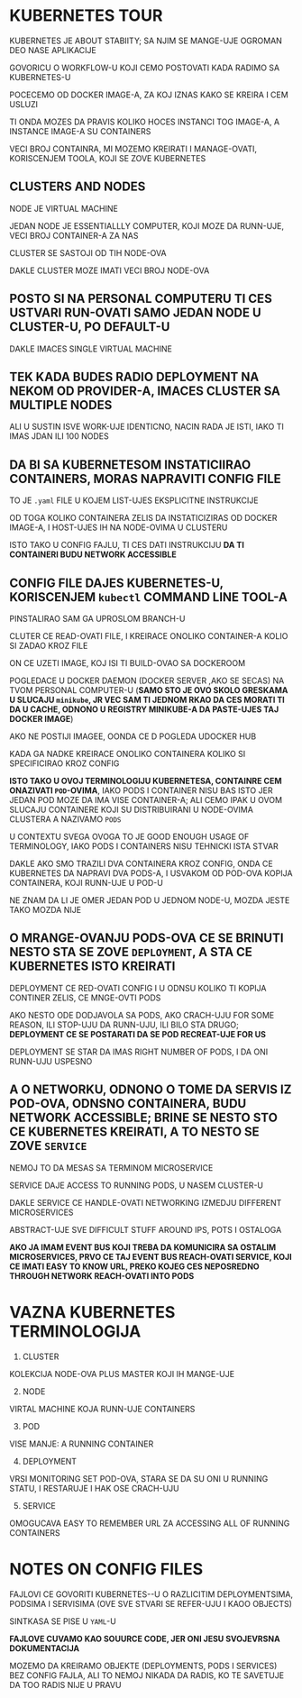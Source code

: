 # KUBERNETES TOUR

KUBERNETES JE ABOUT STABIITY; SA NJIM SE MANGE-UJE OGROMAN DEO NASE APLIKACIJE

GOVORICU O WORKFLOW-U KOJI CEMO POSTOVATI KADA RADIMO SA KUBERNETES-U

POCECEMO OD DOCKER IMAGE-A, ZA KOJ IZNAS KAKO SE KREIRA I CEM USLUZI

TI ONDA MOZES DA PRAVIS KOLIKO HOCES INSTANCI TOG IMAGE-A, A INSTANCE IMAGE-A SU CONTAINERS

VECI BROJ CONTAINRA, MI MOZEMO KREIRATI I MANAGE-OVATI, KORISCENJEM TOOLA, KOJI SE ZOVE KUBERNETES

## CLUSTERS AND NODES

NODE JE VIRTUAL MACHINE

JEDAN NODE JE ESSENTIALLLY COMPUTER, KOJI MOZE DA RUNN-UJE, VECI BROJ CONTAINER-A ZA NAS

CLUSTER SE SASTOJI OD TIH NODE-OVA

DAKLE CLUSTER MOZE IMATI VECI BROJ NODE-OVA

## POSTO SI NA PERSONAL COMPUTERU TI CES USTVARI RUN-OVATI SAMO JEDAN NODE U CLUSTER-U, PO DEFAULT-U

DAKLE IMACES SINGLE VIRTUAL MACHINE

## TEK KADA BUDES RADIO DEPLOYMENT NA NEKOM OD PROVIDER-A, IMACES CLUSTER SA MULTIPLE NODES

ALI U SUSTIN ISVE WORK-UJE IDENTICNO, NACIN RADA JE ISTI, IAKO TI IMAS JDAN ILI 100 NODES

## DA BI SA KUBERNETESOM INSTATICIIRAO CONTAINERS, MORAS NAPRAVITI CONFIG FILE

TO JE `.yaml` FILE U KOJEM LIST-UJES EKSPLICITNE INSTRUKCIJE

OD TOGA KOLIKO CONTAINERA ZELIS DA INSTATICIZIRAS OD DOCKER IMAGE-A, I HOST-UJES IH NA NODE-OVIMA U CLUSTERU

ISTO TAKO U CONFIG FAJLU, TI CES DATI INSTRUKCIJU **DA TI CONTAINERI BUDU NETWORK ACCESSIBLE**

## CONFIG FILE DAJES KUBERNETES-U, KORISCENJEM `kubectl` COMMAND LINE TOOL-A

PINSTALIRAO SAM GA UPROSLOM BRANCH-U

CLUTER CE READ-OVATI FILE, I KREIRACE ONOLIKO CONTAINER-A KOLIO SI ZADAO KROZ FILE

ON CE UZETI IMAGE, KOJ ISI TI BUILD-OVAO SA DOCKEROOM

POGLEDACE U DOCKER DAEMON (DOCKER SERVER ,AKO SE SECAS) NA TVOM PERSONAL COMPUTER-U (**SAMO STO JE OVO SKOLO GRESKAMA U SLUCAJU `minikube`, JR VEC SAM TI JEDNOM RKAO DA CES MORATI TI DA U CACHE, ODNONO U REGISTRY MINIKUBE-A DA PASTE-UJES TAJ DOCKER IMAGE**)

AKO NE POSTIJI IMAGEE, OONDA CE D POGLEDA UDOCKER HUB

KADA GA NADKE KREIRACE ONOLIKO CONTAINERA KOLIKO SI SPECIFICIRAO KROZ CONFIG

**ISTO TAKO U OVOJ TERMINOLOGIJU KUBERNETESA, CONTAINRE CEM ONAZIVATI `POD`-OVIMA**, IAKO PODS I CONTAINER NISU BAS ISTO JER JEDAN POD MOZE DA IMA VISE CONTAINER-A; ALI CEMO IPAK U OVOM SLUCAJU CONTAINERE KOJI SU DISTRIBUIRANI U NODE-OVIMA CLUSTERA A NAZIVAMO `PODS`

U CONTEXTU SVEGA OVOGA TO JE GOOD ENOUGH USAGE OF TERMINOLOGY, IAKO PODS I CONTAINERS NISU TEHNICKI ISTA STVAR

DAKLE AKO SMO TRAZILI DVA CONTAINERA KROZ CONFIG, ONDA CE KUBERNETES DA NAPRAVI DVA PODS-A, I USVAKOM OD POD-OVA KOPIJA CONTAINERA, KOJI RUNN-UJE U POD-U

NE ZNAM DA LI JE OMER JEDAN POD U JEDNOM NODE-U, MOZDA JESTE TAKO MOZDA NIJE

## O MRANGE-OVANJU PODS-OVA CE SE BRINUTI NESTO STA SE ZOVE `DEPLOYMENT`, A STA CE KUBERNETES ISTO KREIRATI

DEPLOYMENT CE RED-OVATI CONFIG I U ODNSU KOLIKO TI KOPIJA CONTINER ZELIS, CE MNGE-OVTI PODS

AKO NESTO ODE DODJAVOLA SA PODS, AKO CRACH-UJU FOR SOME REASON, ILI STOP-UJU DA RUNN-UJU, ILI BILO STA DRUGO; **DEPLOYMENT CE SE POSTARATI DA SE POD RECREAT-UJE FOR US**

DEPLOYMENT SE STAR DA IMAS RIGHT NUMBER OF PODS, I DA ONI RUNN-UJU USPESNO

## A O NETWORKU, ODNONO O TOME DA SERVIS IZ POD-OVA, ODNSNO CONTAINERA, BUDU NETWORK ACCESSIBLE; BRINE SE NESTO STO CE KUBERNETES KREIRATI, A TO NESTO SE ZOVE `SERVICE`

NEMOJ TO DA MESAS SA TERMINOM MICROSERVICE

SERVICE DAJE ACCESS TO RUNNING PODS, U NASEM CLUSTER-U

DAKLE SERVICE CE HANDLE-OVATI NETWORKING IZMEDJU DIFFERENT MICROSERVICES

ABSTRACT-UJE SVE DIFFICULT STUFF AROUND IPS, POTS I OSTALOGA

**AKO JA IMAM EVENT BUS KOJI TREBA DA KOMUNICIRA SA OSTALIM MICROSERVICES, PRVO CE TAJ EVENT BUS REACH-OVATI SERVICE, KOJI CE IMATI EASY TO KNOW URL, PREKO KOJEG CES NEPOSREDNO THROUGH NETWORK REACH-OVATI INTO PODS**

# VAZNA KUBERNETES TERMINOLOGIJA

1. CLUSTER

KOLEKCIJA NODE-OVA PLUS MASTER KOJI IH MANGE-UJE

2. NODE

VIRTAL MACHINE KOJA RUNN-UJE CONTAINERS

3. POD

VISE MANJE: A RUNNING CONTAINER

4. DEPLOYMENT

VRSI MONITORING SET POD-OVA, STARA SE DA SU ONI U RUNNING STATU, I RESTARUJE I HAK OSE CRACH-UJU

5. SERVICE

OMOGUCAVA EASY TO REMEMBER URL ZA ACCESSING ALL OF RUNNING CONTAINERS

# NOTES ON CONFIG FILES

FAJLOVI CE GOVORITI KUBERNETES--U O RAZLICITIM DEPLOYMENTSIMA, PODSIMA I SERVISIMA (OVE SVE STVARI SE REFER-UJU I KAOO OBJECTS)

SINTKASA SE PISE U `YAML`-U

**FAJLOVE CUVAMO KAO SOUURCE CODE, JER ONI JESU SVOJEVRSNA DOKUMENTACIJA**

MOZEMO DA KREIRAMO OBJEKTE (DEPLOYMENTS, PODS I SERVICES) BEZ CONFIG FAJLA, ALI TO NEMOJ NIKADA DA RADIS, KO TE SAVETUJE DA TOO RADIS NIJE U PRAVU


